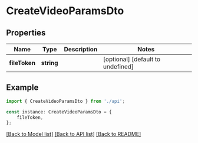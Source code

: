 # CreateVideoParamsDto


## Properties

Name | Type | Description | Notes
------------ | ------------- | ------------- | -------------
**fileToken** | **string** |  | [optional] [default to undefined]

## Example

```typescript
import { CreateVideoParamsDto } from './api';

const instance: CreateVideoParamsDto = {
    fileToken,
};
```

[[Back to Model list]](../README.md#documentation-for-models) [[Back to API list]](../README.md#documentation-for-api-endpoints) [[Back to README]](../README.md)
